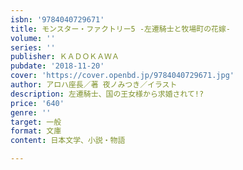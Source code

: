 ```yaml
---
isbn: '9784040729671'
title: モンスター・ファクトリー5 ‐左遷騎士と牧場町の花嫁‐
volume: ''
series: ''
publisher: ＫＡＤＯＫＡＷＡ
pubdate: '2018-11-20'
cover: 'https://cover.openbd.jp/9784040729671.jpg'
author: アロハ座長／著 夜ノみつき／イラスト
description: 左遷騎士、国の王女様から求婚されて!?
price: '640'
genre: ''
target: 一般
format: 文庫
content: 日本文学、小説・物語

---
```

